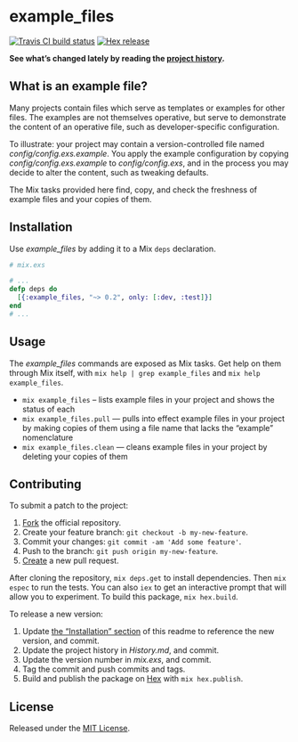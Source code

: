 # example_files

[![Travis CI build status]][Travis-CI-build-status]
[![Hex release]           ][Hex-release]

**See what’s changed lately by reading the [project history][project-history].**

## What is an example file?

Many projects contain files which serve as templates or examples for other files.
The examples are not themselves operative, but serve to demonstrate the content
of an operative file, such as developer-specific configuration.

To illustrate: your project may contain a version-controlled file named
_config/config.exs.example_. You apply the example configuration by copying
_config/config.exs.example_ to _config/config.exs_, and in the process you may
decide to alter the content, such as tweaking defaults.

The Mix tasks provided here find, copy, and check the freshness of example files
and your copies of them.

## Installation

Use *example_files* by adding it to a Mix `deps` declaration.

```elixir
# mix.exs

# ...
defp deps do
  [{:example_files, "~> 0.2", only: [:dev, :test]}]
end
# ...
```

## Usage

The *example_files* commands are exposed as Mix tasks. Get help on them through
Mix itself, with `mix help | grep example_files` and `mix help example_files`.

* `mix example_files` – lists example files in your project and shows the status
of each
* `mix example_files.pull` — pulls into effect example files in your project by
  making copies of them using a file name that lacks the “example” nomenclature
* `mix example_files.clean` — cleans example files in your project by deleting
  your copies of them

## Contributing

To submit a patch to the project:

1. [Fork][fork-project] the official repository.
2. Create your feature branch: `git checkout -b my-new-feature`.
3. Commit your changes: `git commit -am 'Add some feature'`.
4. Push to the branch: `git push origin my-new-feature`.
5. [Create][compare-project-branches] a new pull request.

After cloning the repository, `mix deps.get` to install dependencies. Then
`mix espec` to run the tests. You can also `iex` to get an interactive prompt
that will allow you to experiment. To build this package, `mix hex.build`.

To release a new version:

1. Update [the “Installation” section](#installation) of this readme to reference
   the new version, and commit.
2. Update the project history in _History.md_, and commit.
3. Update the version number in _mix.exs_, and commit.
4. Tag the commit and push commits and tags.
5. Build and publish the package on [Hex](Hex-release) with `mix hex.publish`.

## License

Released under the [MIT License][MIT-License].

[Travis CI build status]: https://secure.travis-ci.org/njonsson/example_files.svg?branch=master
[Hex release]:            https://img.shields.io/hexpm/v/example_files.svg

[Travis-CI-build-status]:   http://travis-ci.org/njonsson/example_files                      "Travis CI build status for ‘example_files’"
[Hex-release]:              https://hex.pm/packages/example_files                            "Hex release of ‘example_files’"
[project-history]:          https://github.com/njonsson/example_files/blob/master/History.md "‘example_files’ project history"
[fork-project]:             https://github.com/njonsson/example_files/fork                   "Fork the official repository of ‘example_files’"
[compare-project-branches]: https://github.com/njonsson/example_files/compare                "Compare branches of ‘example_files’ repositories"
[MIT-License]:              http://github.com/njonsson/example_files/blob/master/License.md  "MIT License claim for ‘example_files’"
